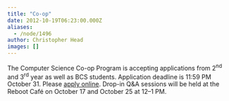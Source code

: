```yaml
---
title: "Co-op"
date: 2012-10-19T06:23:00.000Z
aliases:
  - /node/1496
author: Christopher Head
images: []
---
```


<div class="field field-name-body field-type-text-with-summary field-label-hidden"><div class="field-items"><div class="field-item even"><p>The Computer Science Co-op Program is accepting applications from 2<sup>nd</sup> and 3<sup>rd</sup> year as well as BCS students. Application deadline is 11:59 PM October 31. Please <a href="http://sciencecoop.ubc.ca/">apply online</a>. Drop-in Q&amp;A sessions will be held at the Reboot Caf&#xE9; on October 17 and October 25 at 12&#x2013;1 PM.</p>
</div></div></div>    <footer>
          </footer>
